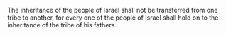 The inheritance of the people of Israel shall not be transferred from one tribe to another, for every one of the people of Israel shall hold on to the inheritance of the tribe of his fathers.
